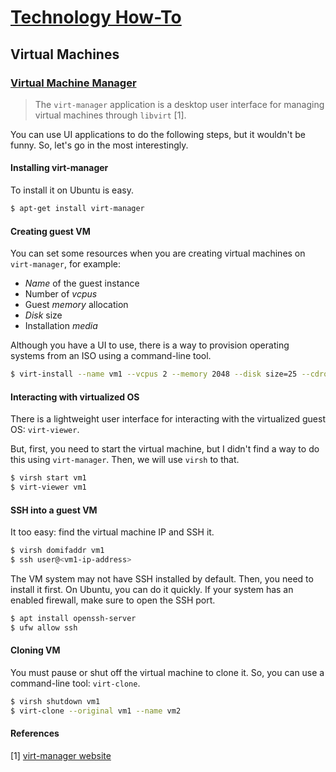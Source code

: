 # [Technology How-To](/readme.md)

## Virtual Machines

### [Virtual Machine Manager](/virt-manager.md)

> The `virt-manager` application is a desktop user interface for managing virtual machines through `libvirt` [1].

You can use UI applications to do the following steps, but it wouldn't be funny.
So, let's go in the most interestingly.

#### Installing virt-manager

To install it on Ubuntu is easy.

```sh
$ apt-get install virt-manager
```

#### Creating guest VM

You can set some resources when you are creating virtual machines on `virt-manager`, for example:

- *Name* of the guest instance
- Number of *vcpus*
- Guest *memory* allocation
- *Disk* size
- Installation *media*

Although you have a UI to use, there is a way to provision operating systems from an ISO using a command-line tool.

```sh
$ virt-install --name vm1 --vcpus 2 --memory 2048 --disk size=25 --cdrom /home/iso/some-os.iso
```

#### Interacting with virtualized OS

There is a lightweight user interface for interacting with the virtualized guest OS: `virt-viewer`.

But, first, you need to start the virtual machine, but I didn't find a way to do this using `virt-manager`.
Then, we will use `virsh` to that.

```sh
$ virsh start vm1
$ virt-viewer vm1
```

#### SSH into a guest VM

It too easy: find the virtual machine IP and SSH it.

```sh
$ virsh domifaddr vm1
$ ssh user@<vm1-ip-address>
```

The VM system may not have SSH installed by default.
Then, you need to install it first.
On Ubuntu, you can do it quickly.
If your system has an enabled firewall, make sure to open the SSH port.

```sh
$ apt install openssh-server
$ ufw allow ssh
```

#### Cloning VM

You must pause or shut off the virtual machine to clone it.
So, you can use a command-line tool: `virt-clone`.

```sh
$ virsh shutdown vm1
$ virt-clone --original vm1 --name vm2
```

#### References

[1] [virt-manager website](https://virt-manager.org/)
